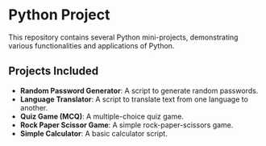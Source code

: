 # Python Project

This repository contains several Python mini-projects, demonstrating various functionalities and applications of Python.

## Projects Included

- **Random Password Generator**: A script to generate random passwords.
- **Language Translator**: A script to translate text from one language to another.
- **Quiz Game (MCQ)**: A multiple-choice quiz game.
- **Rock Paper Scissor Game**: A simple rock-paper-scissors game.
- **Simple Calculator**: A basic calculator script.
